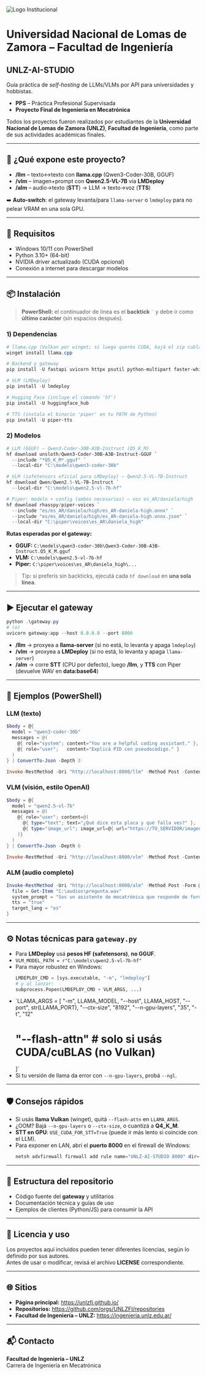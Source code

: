 ![Logo Institucional](https://github.com/JonatanBogadoUNLZ/PPS-Jonatan-Bogado/blob/9952aac097aca83a1aadfc26679fc7ec57369d82/LOGO%20AZUL%20HORIZONTAL%20-%20fondo%20transparente.png)

# Universidad Nacional de Lomas de Zamora – Facultad de Ingeniería  
## UNLZ-AI-STUDIO

Guía práctica de *self-hosting* de LLMs/VLMs por API para universidades y hobbistas.

- **PPS** – Práctica Profesional Supervisada  
- **Proyecto Final de Ingeniería en Mecatrónica**

Todos los proyectos fueron realizados por estudiantes de la **Universidad Nacional de Lomas de Zamora (UNLZ)**, **Facultad de Ingeniería**, como parte de sus actividades académicas finales.

---

## 🚀 ¿Qué expone este proyecto?

- **/llm** – texto↔texto con **llama.cpp** (Qwen3-Coder-30B, GGUF)  
- **/vlm** – imagen+prompt con **Qwen2.5-VL-7B** vía **LMDeploy**  
- **/alm** – audio→texto (**STT**) → LLM → texto→voz (**TTS**)

➡️ **Auto-switch**: el gateway levanta/para `llama-server` o `lmdeploy` para no pelear VRAM en una sola GPU.

---

## 🧩 Requisitos

- Windows 10/11 con PowerShell  
- Python 3.10+ (64-bit)  
- NVIDIA driver actualizado (CUDA opcional)  
- Conexión a internet para descargar modelos

---

## 📦 Instalación

> **PowerShell:** el continuador de línea es el **backtick** `` ` `` y debe ir como **último carácter** (sin espacios después).

### 1) Dependencias

```powershell
# llama.cpp (Vulkan por winget; si luego querés CUDA, bajá el zip cublas desde Releases)
winget install llama.cpp

# Backend y gateway
pip install -U fastapi uvicorn httpx psutil python-multipart faster-whisper

# VLM (LMDeploy)
pip install -U lmdeploy

# Hugging Face (incluye el comando 'hf')
pip install -U huggingface_hub

# TTS (instala el binario 'piper' en tu PATH de Python)
pip install -U piper-tts
```

### 2) Modelos

```powershell
# LLM (GGUF) – Qwen3-Coder-30B-A3B-Instruct (Q5_K_M)
hf download unsloth/Qwen3-Coder-30B-A3B-Instruct-GGUF `
  --include "*Q5_K_M*.gguf" `
  --local-dir "C:\models\qwen3-coder-30b"

# VLM (safetensors oficial para LMDeploy) – Qwen2.5-VL-7B-Instruct
hf download Qwen/Qwen2.5-VL-7B-Instruct `
  --local-dir "C:\models\qwen2.5-vl-7b-hf"

# Piper: modelo + config (ambos necesarios) – voz es_AR/daniela/high
hf download rhasspy/piper-voices `
  --include "es/es_AR/daniela/high/es_AR-daniela-high.onnx" `
  --include "es/es_AR/daniela/high/es_AR-daniela-high.onnx.json" `
  --local-dir "C:\piper\voices\es_AR\daniela_high"
```

**Rutas esperadas por el gateway:**
- **GGUF:** `C:\models\qwen3-coder-30b\Qwen3-Coder-30B-A3B-Instruct.Q5_K_M.gguf`  
- **VLM:**  `C:\models\qwen2.5-vl-7b-hf`  
- **Piper:** `C:\piper\voices\es_AR\daniela_high\...`

> Tip: si preferís sin backticks, ejecutá cada `hf download` en **una sola línea**.

---

## ▶️ Ejecutar el gateway

```powershell
python .\gateway.py
# (o)
uvicorn gateway:app --host 0.0.0.0 --port 8000
```

- **/llm** → proxyea a **llama-server** (si no está, lo levanta y apaga `lmdeploy`)  
- **/vlm** → proxyea a **LMDeploy** (si no está, lo levanta y apaga `llama-server`)  
- **/alm** → corre **STT** (CPU por defecto), luego **/llm**, y **TTS** con Piper (devuelve WAV en **data:base64**)

---

## 🧪 Ejemplos (PowerShell)

### LLM (texto)
```powershell
$body = @{
  model = "qwen3-coder-30b"
  messages = @(
    @{ role="system"; content="You are a helpful coding assistant." },
    @{ role="user";   content="Explicá PID con pseudocódigo." }
  )
} | ConvertTo-Json -Depth 3

Invoke-RestMethod -Uri "http://localhost:8000/llm" -Method Post -ContentType "application/json" -Body $body
```

### VLM (visión, estilo OpenAI)
```powershell
$body = @{
  model = "qwen2.5-vl-7b"
  messages = @(
    @{ role="user"; content=@(
      @{ type="text"; text="¿Qué dice esta placa y qué falla ves?" },
      @{ type="image_url"; image_url=@{ url="https://TU_SERVIDOR/imagen.jpg" } }
    )}
  )
} | ConvertTo-Json -Depth 6

Invoke-RestMethod -Uri "http://localhost:8000/vlm" -Method Post -ContentType "application/json" -Body $body
```

### ALM (audio completo)
```powershell
Invoke-RestMethod -Uri "http://localhost:8000/alm" -Method Post -Form @{
  file = Get-Item "C:\audios\pregunta.wav"
  system_prompt = "Sos un asistente de mecatrónica que responde de forma clara."
  tts = "true"
  target_lang = "es"
}
```

---

## ⚙️ Notas técnicas para `gateway.py`

- Para **LMDeploy** usá **pesos HF (safetensors)**, **no GGUF**.  
- `VLM_MODEL_PATH = r"C:\models\qwen2.5-vl-7b-hf"`  
- Para mayor robustez en Windows:
  ```python
  LMDEPLOY_CMD = [sys.executable, "-m", "lmdeploy"]
  # y al lanzar:
  subprocess.Popen(LMDEPLOY_CMD + VLM_ARGS, ...)
  ```
- `LLAMA_ARGS = [
    "-m", LLAMA_MODEL,
    "--host", LLAMA_HOST, "--port", str(LLAMA_PORT),
    "--ctx-size", "8192",
    "--n-gpu-layers", "35",
    "-t", "12"
    # "--flash-attn"  # solo si usás CUDA/cuBLAS (no Vulkan)
  ]`
- Si tu versión de llama da error con `--n-gpu-layers`, probá `--ngl`.

---

## 🛡️ Consejos rápidos

- Si usás **llama Vulkan** (winget), quitá `--flash-attn` en `LLAMA_ARGS`.  
- ¿OOM? Bajá `--n-gpu-layers` o `--ctx-size`, o cuantizá a **Q4_K_M**.  
- **STT en GPU**: `USE_CUDA_FOR_STT=True` (puede ir más lento si coincide con el LLM).  
- Para exponer en LAN, abrí el **puerto 8000** en el firewall de Windows:
  ```powershell
  netsh advfirewall firewall add rule name="UNLZ-AI-STUDIO 8000" dir=in action=allow protocol=TCP localport=8000
  ```

---

## 📂 Estructura del repositorio

- Código fuente del **gateway** y utilitarios  
- Documentación técnica y guías de uso  
- Ejemplos de clientes (Python/JS) para consumir la API

---

## 📜 Licencia y uso

Los proyectos aquí incluidos pueden tener diferentes licencias, según lo definido por sus autores.  
Antes de usar o modificar, revisá el archivo **LICENSE** correspondiente.

---

## 🌐 Sitios

- **Página principal:** https://unlzfi.github.io/  
- **Repositorios:** https://github.com/orgs/UNLZFI/repositories  
- **Facultad de Ingeniería – UNLZ:** https://ingenieria.unlz.edu.ar/

---

## 📬 Contacto

**Facultad de Ingeniería – UNLZ**  
Carrera de Ingeniería en Mecatrónica

